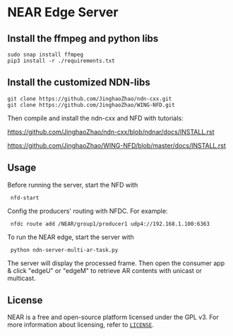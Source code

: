 # NEAR Edge Server

## Install the ffmpeg and python libs

```
sudo snap install ffmpeg
pip3 install -r ./requirements.txt
```

## Install the customized NDN-libs
```
git clone https://github.com/JinghaoZhao/ndn-cxx.git
git clone https://github.com/JinghaoZhao/WING-NFD.git
```

Then compile and install the ndn-cxx and NFD with tutorials:

https://github.com/JinghaoZhao/ndn-cxx/blob/ndnar/docs/INSTALL.rst 

https://github.com/JinghaoZhao/WING-NFD/blob/master/docs/INSTALL.rst

## Usage
Before running the server, start the NFD with 
```
 nfd-start
```

Config the producers' routing with NFDC. For example:
```
 nfdc route add /NEAR/group1/producer1 udp4://192.168.1.100:6363
```

To run the NEAR edge, start the server with 
```
 python ndn-server-multi-ar-task.py
```
The server will display the processed frame. Then open the consumer app & click "edgeU" or "edgeM" to retrieve AR contents with unicast or multicast.

## License

NEAR is a free and open-source platform licensed under the GPL v3. For more information about licensing, refer to
[`LICENSE`](LICENSE).